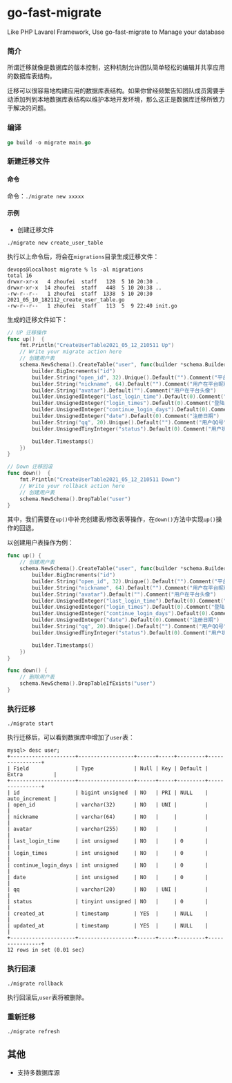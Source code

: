 # go-fast-migrate
Like PHP Lavarel Framework, Use go-fast-migrate to Manage your database

### 简介

所谓迁移就像是数据库的版本控制，这种机制允许团队简单轻松的编辑并共享应用的数据库表结构。

迁移可以很容易地构建应用的数据库表结构。如果你曾经频繁告知团队成员需要手动添加列到本地数据库表结构以维护本地开发环境，那么这正是数据库迁移所致力于解决的问题。

###  编译

```go
go build -o migrate main.go
```

### 新建迁移文件

#### 命令

命令：`./migrate new xxxxx`

#### 示例

- 创建迁移文件
```shell script
./migrate new create_user_table
```

执行以上命令后，将会在`migrations`目录生成迁移文件：

```
devops@localhost migrate % ls -al migrations 
total 16
drwxr-xr-x   4 zhoufei  staff   128  5 10 20:30 .
drwxr-xr-x  14 zhoufei  staff   448  5 10 20:38 ..
-rw-r--r--   1 zhoufei  staff  1338  5 10 20:30 2021_05_10_182112_create_user_table.go
-rw-r--r--   1 zhoufei  staff   113  5  9 22:40 init.go
```

生成的迁移文件如下：

```go
// UP 迁移操作
func up()  {
	fmt.Println("CreateUserTable2021_05_12_210511 Up")
	// Write your migrate action here
	// 创建用户表
	schema.NewSchema().CreateTable("user", func(builder *schema.Builder) {
		builder.BigIncrements("id")
		builder.String("open_id", 32).Unique().Default("").Comment("平台用户标识")
		builder.String("nickname", 64).Default("").Comment("用户在平台昵称")
		builder.String("avatar").Default("").Comment("用户在平台头像")
		builder.UnsignedInteger("last_login_time").Default(0).Comment("最新登录时间")
		builder.UnsignedInteger("login_times").Default(0).Comment("登陆次数")
		builder.UnsignedInteger("continue_login_days").Default(0).Comment("连续登陆天数")
		builder.UnsignedInteger("date").Default(0).Comment("注册日期")
		builder.String("qq", 20).Unique().Default("").Comment("用户QQ号")
		builder.UnsignedTinyInteger("status").Default(0).Comment("用户状态，0:正常;1:可疑；2:封禁")

		builder.Timestamps()
	})
}

// Down 迁移回滚
func down()  {
	fmt.Println("CreateUserTable2021_05_12_210511 Down")
	// Write your rollback action here
	// 创建用户表
	schema.NewSchema().DropTable("user")
}

```

其中，我们需要在`up()`中补充创建表/修改表等操作，在`down()`方法中实现`up()`操作的回退。

以创建用户表操作为例：

```go
func up() {
	// 创建用户表
	schema.NewSchema().CreateTable("user", func(builder *schema.Builder) {
		builder.BigIncrements("id")
		builder.String("open_id", 32).Unique().Default("").Comment("平台用户标识")
		builder.String("nickname", 64).Default("").Comment("用户在平台昵称")
		builder.String("avatar").Default("").Comment("用户在平台头像")
		builder.UnsignedInteger("last_login_time").Default(0).Comment("最新登录时间")
		builder.UnsignedInteger("login_times").Default(0).Comment("登陆次数")
		builder.UnsignedInteger("continue_login_days").Default(0).Comment("连续登陆天数")
		builder.UnsignedInteger("date").Default(0).Comment("注册日期")
		builder.String("qq", 20).Unique().Default("").Comment("用户QQ号")
		builder.UnsignedTinyInteger("status").Default(0).Comment("用户状态，0:正常;1:可疑；2:封禁")

		builder.Timestamps()
	})
}

func down() {
	// 删除用户表
	schema.NewSchema().DropTableIfExists("user")
}
```

### 执行迁移

```shell script
./migrate start
```

执行迁移后，可以看到数据库中增加了`user`表：

```shell script
mysql> desc user;
+---------------------+------------------+------+-----+---------+----------------+
| Field               | Type             | Null | Key | Default | Extra          |
+---------------------+------------------+------+-----+---------+----------------+
| id                  | bigint unsigned  | NO   | PRI | NULL    | auto_increment |
| open_id             | varchar(32)      | NO   | UNI |         |                |
| nickname            | varchar(64)      | NO   |     |         |                |
| avatar              | varchar(255)     | NO   |     |         |                |
| last_login_time     | int unsigned     | NO   |     | 0       |                |
| login_times         | int unsigned     | NO   |     | 0       |                |
| continue_login_days | int unsigned     | NO   |     | 0       |                |
| date                | int unsigned     | NO   |     | 0       |                |
| qq                  | varchar(20)      | NO   | UNI |         |                |
| status              | tinyint unsigned | NO   |     | 0       |                |
| created_at          | timestamp        | YES  |     | NULL    |                |
| updated_at          | timestamp        | YES  |     | NULL    |                |
+---------------------+------------------+------+-----+---------+----------------+
12 rows in set (0.01 sec)

```


### 执行回滚

```shell script
./migrate rollback
```

执行回滚后,`user`表将被删除。

### 重新迁移

```shell script
./migrate refresh
```

## 其他

- 支持多数据库源
